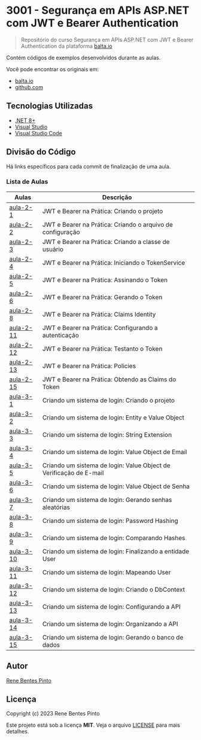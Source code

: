 # 3001 - Segurança em APIs ASP.NET com JWT e Bearer Authentication

> Repositório do curso Segurança em APIs ASP.NET com JWT e Bearer Authentication da plataforma [balta.io](https://balta.io)

Contém códigos de exemplos desenvolvidos durante as aulas.

Você pode encontrar os originais em:

- [balta.io](https://balta.io/cursos/seguranca-apis-aspnet-jwt-bearer)
- [github.com](https://github.com/balta-io/3001)

## Tecnologias Utilizadas

- [.NET 8+](https://dot.net/)
- [Visual Studio](https://visualstudio.com/)
- [Visual Studio Code](https://code.visualstudio.com/)

## Divisão do Código

Há links específicos para cada commit de finalização de uma aula.

### Lista de Aulas

| Aulas                             | Descrição                                                          |
| --------------------------------- | ------------------------------------------------------------------ |
| [aula-2-1](../../commit/d5ccce9)  | JWT e Bearer na Prática: Criando o projeto                         |
| [aula-2-2](../../commit/e784cdf)  | JWT e Bearer na Prática: Criando o arquivo de configuração         |
| [aula-2-3](../../commit/a01f4da)  | JWT e Bearer na Prática: Criando a classe de usuário               |
| [aula-2-4](../../commit/70dcd81)  | JWT e Bearer na Prática: Iniciando o TokenService                  |
| [aula-2-5](../../commit/70dcd81)  | JWT e Bearer na Prática: Assinando o Token                         |
| [aula-2-6](../../commit/70dcd81)  | JWT e Bearer na Prática: Gerando o Token                           |
| [aula-2-8](../../commit/631e2b5)  | JWT e Bearer na Prática: Claims Identity                           |
| [aula-2-11](../../commit/18ebcd9) | JWT e Bearer na Prática: Configurando a autenticação               |
| [aula-2-12](../../commit/010568b) | JWT e Bearer na Prática: Testanto o Token                          |
| [aula-2-13](../../commit/5e11a41) | JWT e Bearer na Prática: Policies                                  |
| [aula-2-15](../../commit/71e73b2) | JWT e Bearer na Prática: Obtendo as Claims do Token                |
| [aula-3-1](../../commit/146b68f)  | Criando um sistema de login: Criando o projeto                     |
| [aula-3-2](../../commit/f8329d8)  | Criando um sistema de login: Entity e Value Object                 |
| [aula-3-3](../../commit/b124b67)  | Criando um sistema de login: String Extension                      |
| [aula-3-4](../../commit/2c9ce22)  | Criando um sistema de login: Value Object de Email                 |
| [aula-3-5](../../commit/3f61e5f)  | Criando um sistema de login: Value Object de Verificação de E-mail |
| [aula-3-6](../../commit/4ab9468)  | Criando um sistema de login: Value Object de Senha                 |
| [aula-3-7](../../commit/a7a242d)  | Criando um sistema de login: Gerando senhas aleatórias             |
| [aula-3-8](../../commit/33c44ae)  | Criando um sistema de login: Password Hashing                      |
| [aula-3-9](../../commit/6324054)  | Criando um sistema de login: Comparando Hashes                     |
| [aula-3-10](../../commit/05a6458) | Criando um sistema de login: Finalizando a entidade User           |
| [aula-3-11](../../commit/0290864) | Criando um sistema de login: Mapeando User                         |
| [aula-3-12](../../commit/354b3a4) | Criando um sistema de login: Criando o DbContext                   |
| [aula-3-13](../../commit/4a594db) | Criando um sistema de login: Configurando a API                    |
| [aula-3-14](../../commit/d95b82d) | Criando um sistema de login: Organizando a API                     |
| [aula-3-15](../../commit/d40f7be) | Criando um sistema de login: Gerando o banco de dados              |

## Autor

[Rene Bentes Pinto](http://github.com/renebentes)

## Licença

Copyright (c) 2023 Rene Bentes Pinto

Este projeto está sob a licença **MIT**. Veja o arquivo [LICENSE](LICENSE) para mais detalhes.
